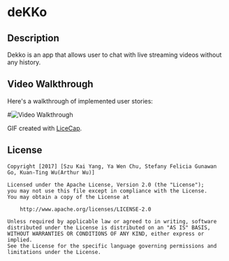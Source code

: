 # deKKo

## Description

Dekko is an app that allows user to chat with live streaming videos without any history.

## Video Walkthrough 

Here's a walkthrough of implemented user stories:


#<img src='' title= 'Tumblr Walkthrough' width ='' alt='Video Walkthrough'/>



GIF created with [LiceCap](http://www.cockos.com/licecap/).

## License

    Copyright [2017] [Szu Kai Yang, Ya Wen Chu, Stefany Felicia Gunawan Go, Kuan-Ting Wu(Arthur Wu)]

    Licensed under the Apache License, Version 2.0 (the "License");
    you may not use this file except in compliance with the License.
    You may obtain a copy of the License at

        http://www.apache.org/licenses/LICENSE-2.0

    Unless required by applicable law or agreed to in writing, software
    distributed under the License is distributed on an "AS IS" BASIS,
    WITHOUT WARRANTIES OR CONDITIONS OF ANY KIND, either express or implied.
    See the License for the specific language governing permissions and
    limitations under the License.

